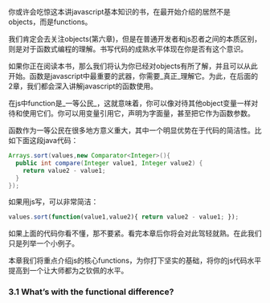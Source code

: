 你或许会吃惊这本讲javascript基本知识的书，在最开始介绍的居然不是objects，而是functions。

我们肯定会去关注objects(第六章)，但是在普通开发者和js忍者之间的本质区别，则是对于函数式编程的理解。书写代码的成熟水平体现在你是否有这个意识。

如果你正在阅读本书，那么我们将认为你已经对objects有所了解，并且可以从此开始。函数是javascript中最重要的武器，你需要_真正_理解它。为此，在后面的2章，我们都会深入讲解javascript的函数使用。

在js中function是_一等公民_，这就意味着，你可以像对待其他object变量一样对待和使用它们。你可以用变量引用它，声明为字面量，甚至把它作为函数参数。

函数作为一等公民在很多地方意义重大，其中一个明显优势在于代码的简洁性。比如下面这段java代码：

```java
Arrays.sort(values,new Comparator<Integer>(){
  public int compare(Integer value1, Integer value2) {
    return value2 - value1;
  }
});
```

如果用js写，可以非常简洁：

```javascript
values.sort(function(value1,value2){ return value2 - value1; });
```

如果上面的代码你看不懂，那不要紧。看完本章后你将会对此驾轻就熟。在此我们只是列举一个小例子。

本章我们将重点介绍js的核心functions，为你打下坚实的基础，将你的js代码水平提高到一个让大师都为之钦佩的水平。

### 3.1 What’s with the functional difference?
